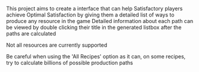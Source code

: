 This project aims to create a interface that can help Satisfactory players achieve Optimal Satisfaction by giving them a detailed list of ways to produce any resource in the game
Detailed information about each path can be viewed by double clicking their title in the generated listbox after the paths are calculated

Not all resources are currently supported

Be careful when using the 'All Recipes' option as it can, on some recipes, try to calculate billions of possible production paths
